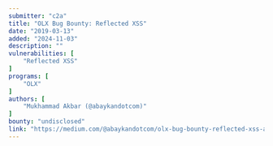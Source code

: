 ```yaml
---
submitter: "c2a"
title: "OLX Bug Bounty: Reflected XSS"
date: "2019-03-13"
added: "2024-11-03"
description: ""
vulnerabilities: [
    "Reflected XSS"
]
programs: [
    "OLX"
]
authors: [
    "Mukhammad Akbar (@abaykandotcom)"
]
bounty: "undisclosed"
link: "https://medium.com/@abaykandotcom/olx-bug-bounty-reflected-xss-adb3095cd525"
---
```




